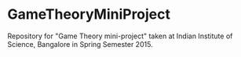 # GameTheoryMiniProject
Repository for "Game Theory mini-project" taken at Indian Institute of Science, Bangalore in Spring Semester 2015.
